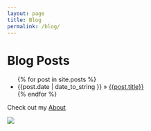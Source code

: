 ```yaml
---
layout: page
title: Blog
permalink: /blog/
---
```



<div class="row">
    <h1>Blog Posts</h1>
    <ul class="col-md-10">
        {% for post in site.posts %}
            <li>
                <span>{{post.date | date_to_string }}
                </span> &raquo;
                <a href="{{post.url}}">{{post.title}}</a>
            </li>
        {% endfor %}
    </ul>
    <p>Check out my <a href="/about/">About</a></p>
    <p>
        <img src="../images/me.jpg" atl="Maria" class="image-maria" />
    </p>
</div>
